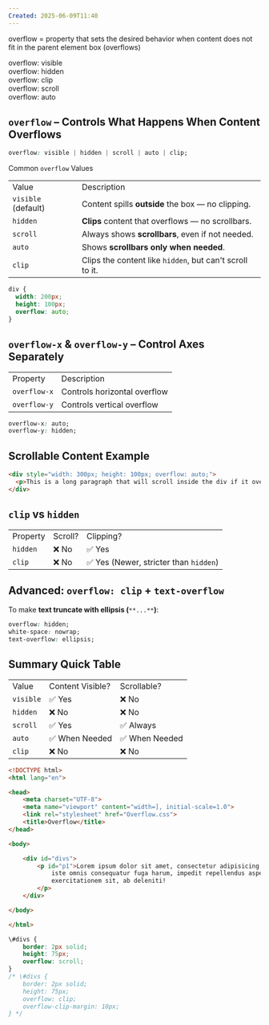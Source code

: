 ```yaml
---
Created: 2025-06-09T11:40
---
```

overflow = property that sets the desired behavior when content does not fit in the parent element box (overflows)

  
overflow: visible  
overflow: hidden  
overflow: clip  
overflow: scroll  
overflow: auto

  

## `overflow` – Controls What Happens When Content Overflows

```CSS
overflow: visible | hidden | scroll | auto | clip;
```

  

  
Common `overflow` Values

|   |   |
|---|---|
|Value|Description|
|`visible` (default)|Content spills **outside** the box — no clipping.|
|`hidden`|**Clips** content that overflows — no scrollbars.|
|`scroll`|Always shows **scrollbars**, even if not needed.|
|`auto`|Shows **scrollbars only when needed**.|
|`clip`|Clips the content like `hidden`, but can't scroll to it.|

  

```CSS
div {
  width: 200px;
  height: 100px;
  overflow: auto;
}
```

  

## `overflow-x` & `overflow-y` – Control Axes Separately

|   |   |
|---|---|
|Property|Description|
|`overflow-x`|Controls horizontal overflow|
|`overflow-y`|Controls vertical overflow|

```CSS
overflow-x: auto;
overflow-y: hidden;
```

  

## Scrollable Content Example

```HTML
<div style="width: 300px; height: 100px; overflow: auto;">
  <p>This is a long paragraph that will scroll inside the div if it overflows the box dimensions.</p>
</div>
```

  

## `clip` vs `hidden`

|   |   |   |
|---|---|---|
|Property|Scroll?|Clipping?|
|`hidden`|❌ No|✅ Yes|
|`clip`|❌ No|✅ Yes (Newer, stricter than `hidden`)|

  

## Advanced: `overflow: clip` + `text-overflow`

To make **text truncate with ellipsis (**`**...**`**)**:

```CSS
overflow: hidden;
white-space: nowrap;
text-overflow: ellipsis;
```

  

## Summary Quick Table

|   |   |   |
|---|---|---|
|Value|Content Visible?|Scrollable?|
|`visible`|✅ Yes|❌ No|
|`hidden`|❌ No|❌ No|
|`scroll`|✅ Yes|✅ Always|
|`auto`|✅ When Needed|✅ When Needed|
|`clip`|❌ No|❌ No|

  

  

  

```HTML
<!DOCTYPE html>
<html lang="en">

<head>
    <meta charset="UTF-8">
    <meta name="viewport" content="width=], initial-scale=1.0">
    <link rel="stylesheet" href="Overflow.css">
    <title>Overflow</title>
</head>

<body>

    <div id="divs">
        <p id="p1">Lorem ipsum dolor sit amet, consectetur adipisicing elit. Hic obcaecati possimus, corporis laborum
            iste omnis consequatur fuga harum, impedit repellendus asperiores temporibus at dignissimos veniam expedita
            exercitationem sit, ab deleniti!
        </p>
    </div>

</body>

</html>
```

```CSS
\#divs {
    border: 2px solid;
    height: 75px;
    overflow: scroll;
}
/* \#divs {
    border: 2px solid;
    height: 75px;
    overflow: clip;
    overflow-clip-margin: 10px;
} */
```